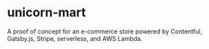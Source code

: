 # unicorn-mart

A proof of concept for an e-commerce store powered by Contentful, Gatsby.js, Stripe, serverless, and AWS Lambda.
